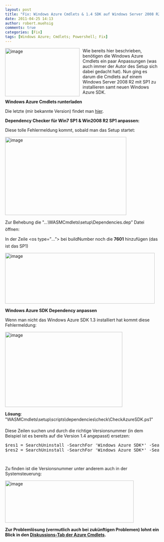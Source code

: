 ```yaml
---
layout: post
title: "Fix: Windows Azure Cmdlets & 1.4 SDK auf Windows Server 2008 R2 SP1 / Windows 7 SP1"
date: 2011-04-25 14:13
author: robert.muehsig
comments: true
categories: [Fix]
tags: [Windows Azure; Cmdlets; Powershell; Fix]
---
```

<p><a href="{{BASE_PATH}}/assets/wp-images/image1252.png"><img style="border-bottom: 0px; border-left: 0px; margin: 0px 10px 0px 0px; display: inline; border-top: 0px; border-right: 0px" title="image" border="0" alt="image" align="left" src="{{BASE_PATH}}/assets/wp-images/image_thumb432.png" width="244" height="158" /></a> </p>  <p>Wie bereits hier beschrieben, benötigen die Windows Azure Cmdlets ein paar Anpassungen (was auch immer der Autor des Setup sich dabei gedacht hat). Nun ging es darum die Cmdlets auf einem Windows Server 2008 R2 mit SP1 zu installieren samt neuen Windows Azure SDK.</p> <!--more-->  <p><strong>Windows Azure Cmdlets runterladen</strong></p>  <p>Die letzte (mir bekannte Version) findet man <a href="http://archive.msdn.microsoft.com/azurecmdlets">hier</a>.</p>  <p><strong>Dependency Checker für Win7 SP1 &amp; Win2008 R2 SP1 anpassen:</strong></p>  <p>Diese tolle Fehlermeldung kommt, sobald man das Setup startet:</p>  <p><a href="{{BASE_PATH}}/assets/wp-images/image1253.png"><img style="border-bottom: 0px; border-left: 0px; display: inline; border-top: 0px; border-right: 0px" title="image" border="0" alt="image" src="{{BASE_PATH}}/assets/wp-images/image_thumb433.png" width="397" height="256" /></a> </p>  <p>Zur Behebung die "...\WASMCmdlets\setup\Dependencies.dep” Datei öffnen:</p>  <p>In der Zeile &lt;os type=”...”&gt; bei buildNumber noch die <strong>7601</strong> hinzufügen (das ist das SP1)</p>  <p><a href="{{BASE_PATH}}/assets/wp-images/image1254.png"><img style="border-bottom: 0px; border-left: 0px; display: inline; border-top: 0px; border-right: 0px" title="image" border="0" alt="image" src="{{BASE_PATH}}/assets/wp-images/image_thumb434.png" width="490" height="166" /></a> </p>  <p><strong>Windows Azure SDK Dependency anpassen</strong></p>  <p>Wenn man nicht das Windows Azure SDK 1.3 installiert hat kommt diese Fehlermeldung:</p>  <p><a href="{{BASE_PATH}}/assets/wp-images/image1255.png"><img style="border-bottom: 0px; border-left: 0px; display: inline; border-top: 0px; border-right: 0px" title="image" border="0" alt="image" src="{{BASE_PATH}}/assets/wp-images/image_thumb435.png" width="384" height="246" /></a> </p>  <p><strong>Lösung</strong>:    <br /> "WASMCmdlets\setup\scripts\dependencies\check\CheckAzureSDK.ps1”</p>  <p></p>  <p></p>  <p>Diese Zeilen suchen und durch die richtige Versionsnummer (in dem Beispiel ist es bereits auf die Version 1.4 angepasst) ersetzen:</p>  <div style="padding-bottom: 0px; margin: 0px; padding-left: 0px; padding-right: 0px; display: inline; float: none; padding-top: 0px" id="scid:812469c5-0cb0-4c63-8c15-c81123a09de7:3bb41b63-3bba-46e7-8563-5eeda99e0efb" class="wlWriterEditableSmartContent"><pre name="code" class="c#">
$res1 = SearchUninstall -SearchFor 'Windows Azure SDK*' -SearchVersion '1.4.20227.1419' -UninstallKey 'HKLM:SOFTWARE\Wow6432Node\Microsoft\Windows\CurrentVersion\Uninstall\';
$res2 = SearchUninstall -SearchFor 'Windows Azure SDK*' -SearchVersion '1.4.20227.1419' -UninstallKey 'HKLM:SOFTWARE\Microsoft\Windows\CurrentVersion\Uninstall\';

</pre></div>

<p>Zu finden ist die Versionsnummer unter anderem auch in der Systemsteuerung:</p>

<p><a href="{{BASE_PATH}}/assets/wp-images/image1256.png"><img style="border-bottom: 0px; border-left: 0px; display: inline; border-top: 0px; border-right: 0px" title="image" border="0" alt="image" src="{{BASE_PATH}}/assets/wp-images/image_thumb436.png" width="421" height="138" /></a> </p>

<p></p>

<p><strong>Zur Problemlösung (vermutlich auch bei zukünftigen Problemen) lohnt ein Blick in den </strong><a href="http://archive.msdn.microsoft.com/azurecmdlets/Thread/List.aspx"><strong>Diskussions-Tab der Azure Cmdlets</strong></a><strong>.</strong></p>
